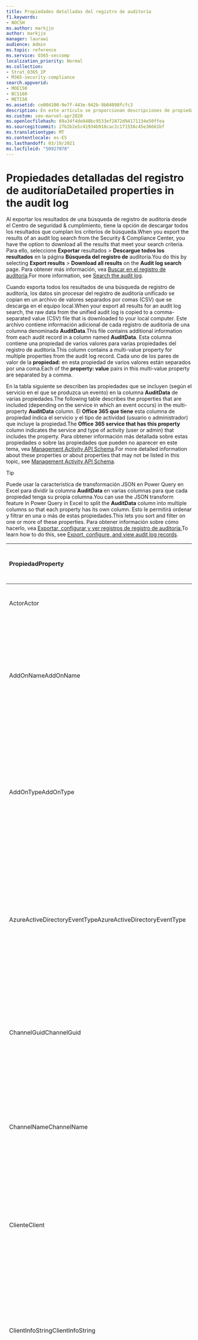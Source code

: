 ```yaml
---
title: Propiedades detalladas del registro de auditoría
f1.keywords:
- NOCSH
ms.author: markjjo
author: markjjo
manager: laurawi
audience: Admin
ms.topic: reference
ms.service: O365-seccomp
localization_priority: Normal
ms.collection:
- Strat_O365_IP
- M365-security-compliance
search.appverid:
- MOE150
- BCS160
- MET150
ms.assetid: ce004100-9e7f-443e-942b-9b04098fcfc3
description: En este artículo se proporcionan descripciones de propiedades adicionales incluidas al exportar resultados de un registro Office 365 registro de auditoría.
ms.custom: seo-marvel-apr2020
ms.openlocfilehash: 69a34f4de948bc9533ef2872d94171134e50ffea
ms.sourcegitcommit: 27b2b2e5c41934b918cac2c171556c45e36661bf
ms.translationtype: MT
ms.contentlocale: es-ES
ms.lasthandoff: 03/19/2021
ms.locfileid: "50927078"
---
```

# <a name="detailed-properties-in-the-audit-log"></a><span data-ttu-id="6c0fe-103">Propiedades detalladas del registro de auditoría</span><span class="sxs-lookup"><span data-stu-id="6c0fe-103">Detailed properties in the audit log</span></span>

<span data-ttu-id="6c0fe-104">Al exportar los resultados de una búsqueda de registro de auditoría desde el Centro de seguridad & cumplimiento, tiene la opción de descargar todos los resultados que cumplan los criterios de búsqueda.</span><span class="sxs-lookup"><span data-stu-id="6c0fe-104">When you export the results of an audit log search from the Security & Compliance Center, you have the option to download all the results that meet your search criteria.</span></span> <span data-ttu-id="6c0fe-105">Para ello, seleccione **Exportar** resultados \> **Descargue todos los resultados** en la página **Búsqueda del registro de** auditoría.</span><span class="sxs-lookup"><span data-stu-id="6c0fe-105">You do this by selecting **Export results** \> **Download all results** on the **Audit log search** page.</span></span> <span data-ttu-id="6c0fe-106">Para obtener más información, vea [Buscar en el registro de auditoría](search-the-audit-log-in-security-and-compliance.md).</span><span class="sxs-lookup"><span data-stu-id="6c0fe-106">For more information, see [Search the audit log](search-the-audit-log-in-security-and-compliance.md).</span></span>
  
 <span data-ttu-id="6c0fe-107">Cuando exporta todos los resultados de una búsqueda de registro de auditoría, los datos sin procesar del registro de auditoría unificado se copian en un archivo de valores separados por comas (CSV) que se descarga en el equipo local.</span><span class="sxs-lookup"><span data-stu-id="6c0fe-107">When your export all results for an audit log search, the raw data from the unified audit log is copied to a comma-separated value (CSV) file that is downloaded to your local computer.</span></span> <span data-ttu-id="6c0fe-108">Este archivo contiene información adicional de cada registro de auditoría de una columna denominada **AuditData**.</span><span class="sxs-lookup"><span data-stu-id="6c0fe-108">This file contains additional information from each audit record in a column named **AuditData**.</span></span> <span data-ttu-id="6c0fe-109">Esta columna contiene una propiedad de varios valores para varias propiedades del registro de auditoría.</span><span class="sxs-lookup"><span data-stu-id="6c0fe-109">This column contains a multi-value property for multiple properties from the audit log record.</span></span> <span data-ttu-id="6c0fe-110">Cada uno de los pares de valor de la **propiedad:** en esta propiedad de varios valores están separados por una coma.</span><span class="sxs-lookup"><span data-stu-id="6c0fe-110">Each of the **property: value** pairs in this multi-value property are separated by a comma.</span></span> 
  
<span data-ttu-id="6c0fe-111">En la tabla siguiente se describen las propiedades que se incluyen (según el servicio en el que se produzca un evento) en la columna **AuditData** de varias propiedades.</span><span class="sxs-lookup"><span data-stu-id="6c0fe-111">The following table describes the properties that are included (depending on the service in which an event occurs) in the multi-property **AuditData** column.</span></span> <span data-ttu-id="6c0fe-112">El **Office 365 que tiene** esta columna de propiedad indica el servicio y el tipo de actividad (usuario o administrador) que incluye la propiedad.</span><span class="sxs-lookup"><span data-stu-id="6c0fe-112">The **Office 365 service that has this property** column indicates the service and type of activity (user or admin) that includes the property.</span></span> <span data-ttu-id="6c0fe-113">Para obtener información más detallada sobre estas propiedades o sobre las propiedades que pueden no aparecer en este tema, vea [Management Activity API Schema](/office/office-365-management-api/office-365-management-activity-api-schema).</span><span class="sxs-lookup"><span data-stu-id="6c0fe-113">For more detailed information about these properties or about properties that may not be listed in this topic, see [Management Activity API Schema](/office/office-365-management-api/office-365-management-activity-api-schema).</span></span>
  
> [!TIP]
> <span data-ttu-id="6c0fe-114">Puede usar la característica de transformación JSON en Power Query en Excel para dividir la columna **AuditData** en varias columnas para que cada propiedad tenga su propia columna.</span><span class="sxs-lookup"><span data-stu-id="6c0fe-114">You can use the JSON transform feature in Power Query in Excel to split the **AuditData** column into multiple columns so that each property has its own column.</span></span> <span data-ttu-id="6c0fe-115">Esto le permitirá ordenar y filtrar en una o más de estas propiedades.</span><span class="sxs-lookup"><span data-stu-id="6c0fe-115">This lets you sort and filter on one or more of these properties.</span></span> <span data-ttu-id="6c0fe-116">Para obtener información sobre cómo hacerlo, vea [Exportar, configurar y ver registros de registro de auditoría.](export-view-audit-log-records.md)</span><span class="sxs-lookup"><span data-stu-id="6c0fe-116">To learn how to do this, see [Export, configure, and view audit log records](export-view-audit-log-records.md).</span></span> 
  
|<span data-ttu-id="6c0fe-117">**Propiedad**</span><span class="sxs-lookup"><span data-stu-id="6c0fe-117">**Property**</span></span>|<span data-ttu-id="6c0fe-118">**Descripción**</span><span class="sxs-lookup"><span data-stu-id="6c0fe-118">**Description**</span></span>|<span data-ttu-id="6c0fe-119">**Microsoft 365 que tiene esta propiedad**</span><span class="sxs-lookup"><span data-stu-id="6c0fe-119">**Microsoft 365 service that has this property**</span></span>|
|:-----|:-----|:-----|
|<span data-ttu-id="6c0fe-120">Actor</span><span class="sxs-lookup"><span data-stu-id="6c0fe-120">Actor</span></span>|<span data-ttu-id="6c0fe-121">El usuario o la cuenta de servicio que realizó la acción.</span><span class="sxs-lookup"><span data-stu-id="6c0fe-121">The user or service account that performed the action.</span></span>|<span data-ttu-id="6c0fe-122">Azure Active Directory</span><span class="sxs-lookup"><span data-stu-id="6c0fe-122">Azure Active Directory</span></span>|
|<span data-ttu-id="6c0fe-123">AddOnName</span><span class="sxs-lookup"><span data-stu-id="6c0fe-123">AddOnName</span></span>|<span data-ttu-id="6c0fe-124">Nombre de un complemento que se agregó, quitó o actualizó en un equipo.</span><span class="sxs-lookup"><span data-stu-id="6c0fe-124">The name of an add-on that was added, removed, or updated in a team.</span></span> <span data-ttu-id="6c0fe-125">El tipo de complementos de Microsoft Teams es un bot, un conector o una pestaña.</span><span class="sxs-lookup"><span data-stu-id="6c0fe-125">The type of add-ons in Microsoft Teams is a bot, a connector, or a tab.</span></span>|<span data-ttu-id="6c0fe-126">Microsoft Teams</span><span class="sxs-lookup"><span data-stu-id="6c0fe-126">Microsoft Teams</span></span>|
|<span data-ttu-id="6c0fe-127">AddOnType</span><span class="sxs-lookup"><span data-stu-id="6c0fe-127">AddOnType</span></span>|<span data-ttu-id="6c0fe-128">El tipo de complemento que se agregó, quitó o actualizó en un equipo.</span><span class="sxs-lookup"><span data-stu-id="6c0fe-128">The type of an add-on that was added, removed, or updated in a team.</span></span> <span data-ttu-id="6c0fe-129">Los siguientes valores indican el tipo de complemento.</span><span class="sxs-lookup"><span data-stu-id="6c0fe-129">The following values indicate the type of add-on.</span></span>  <br/> <span data-ttu-id="6c0fe-130">**1:** indica un bot.</span><span class="sxs-lookup"><span data-stu-id="6c0fe-130">**1** - Indicates a bot.</span></span><br/> <span data-ttu-id="6c0fe-131">**2:** indica un conector.</span><span class="sxs-lookup"><span data-stu-id="6c0fe-131">**2** - Indicates a connector.</span></span><br/> <span data-ttu-id="6c0fe-132">**3:** indica una pestaña.</span><span class="sxs-lookup"><span data-stu-id="6c0fe-132">**3** - Indicates a tab.</span></span>|<span data-ttu-id="6c0fe-133">Microsoft Teams</span><span class="sxs-lookup"><span data-stu-id="6c0fe-133">Microsoft Teams</span></span>|
|<span data-ttu-id="6c0fe-134">AzureActiveDirectoryEventType</span><span class="sxs-lookup"><span data-stu-id="6c0fe-134">AzureActiveDirectoryEventType</span></span>|<span data-ttu-id="6c0fe-135">El tipo de Azure Active Directory evento.</span><span class="sxs-lookup"><span data-stu-id="6c0fe-135">The type of Azure Active Directory event.</span></span> <span data-ttu-id="6c0fe-136">Los siguientes valores indican el tipo de evento.</span><span class="sxs-lookup"><span data-stu-id="6c0fe-136">The following values indicate the type of event.</span></span>  <br/> <span data-ttu-id="6c0fe-137">**0:** indica un evento de inicio de sesión de la cuenta.</span><span class="sxs-lookup"><span data-stu-id="6c0fe-137">**0** - Indicates an account login event.</span></span><br/> <span data-ttu-id="6c0fe-138">**1:** indica un evento de seguridad de la aplicación de Azure.</span><span class="sxs-lookup"><span data-stu-id="6c0fe-138">**1** - Indicates an Azure application security event.</span></span>|<span data-ttu-id="6c0fe-139">Azure Active Directory</span><span class="sxs-lookup"><span data-stu-id="6c0fe-139">Azure Active Directory</span></span>|
|<span data-ttu-id="6c0fe-140">ChannelGuid</span><span class="sxs-lookup"><span data-stu-id="6c0fe-140">ChannelGuid</span></span>|<span data-ttu-id="6c0fe-141">El identificador de un Microsoft Teams canal.</span><span class="sxs-lookup"><span data-stu-id="6c0fe-141">The ID of a Microsoft Teams channel.</span></span> <span data-ttu-id="6c0fe-142">El equipo en el que se encuentra el canal se identifica mediante las **propiedades TeamName** y **TeamGuid.**</span><span class="sxs-lookup"><span data-stu-id="6c0fe-142">The team that the channel is located in is identified by the **TeamName** and **TeamGuid** properties.</span></span>|<span data-ttu-id="6c0fe-143">Microsoft Teams</span><span class="sxs-lookup"><span data-stu-id="6c0fe-143">Microsoft Teams</span></span>|
|<span data-ttu-id="6c0fe-144">ChannelName</span><span class="sxs-lookup"><span data-stu-id="6c0fe-144">ChannelName</span></span>|<span data-ttu-id="6c0fe-145">El nombre de un Microsoft Teams canal.</span><span class="sxs-lookup"><span data-stu-id="6c0fe-145">The name of a Microsoft Teams channel.</span></span> <span data-ttu-id="6c0fe-146">El equipo en el que se encuentra el canal se identifica mediante las **propiedades TeamName** y **TeamGuid.**</span><span class="sxs-lookup"><span data-stu-id="6c0fe-146">The team that the channel is located in is identified by the **TeamName** and **TeamGuid** properties.</span></span>|<span data-ttu-id="6c0fe-147">Microsoft Teams</span><span class="sxs-lookup"><span data-stu-id="6c0fe-147">Microsoft Teams</span></span>|
|<span data-ttu-id="6c0fe-148">Cliente</span><span class="sxs-lookup"><span data-stu-id="6c0fe-148">Client</span></span>|<span data-ttu-id="6c0fe-149">El dispositivo cliente, el sistema operativo del dispositivo y el explorador de dispositivos usados para el evento de inicio de sesión (por ejemplo, Nokia Lumia 920; Windows Phone 8; IE Mobile 11).</span><span class="sxs-lookup"><span data-stu-id="6c0fe-149">The client device, the device OS, and the device browser used for the login event (for example, Nokia Lumia 920; Windows Phone 8; IE Mobile 11).</span></span>|<span data-ttu-id="6c0fe-150">Azure Active Directory</span><span class="sxs-lookup"><span data-stu-id="6c0fe-150">Azure Active Directory</span></span>|
|<span data-ttu-id="6c0fe-151">ClientInfoString</span><span class="sxs-lookup"><span data-stu-id="6c0fe-151">ClientInfoString</span></span>|<span data-ttu-id="6c0fe-152">Información sobre el cliente de correo electrónico que se usó para realizar la operación, como una versión del explorador, Outlook versión y la información del dispositivo móvil</span><span class="sxs-lookup"><span data-stu-id="6c0fe-152">Information about the email client that was used to perform the operation, such as a browser version, Outlook version, and mobile device information</span></span>|<span data-ttu-id="6c0fe-153">Exchange (actividad de buzón de correo)</span><span class="sxs-lookup"><span data-stu-id="6c0fe-153">Exchange (mailbox activity)</span></span>|
|<span data-ttu-id="6c0fe-154">ClientIP</span><span class="sxs-lookup"><span data-stu-id="6c0fe-154">ClientIP</span></span>|<span data-ttu-id="6c0fe-155">La dirección IP del dispositivo que se ha usado cuando la actividad se ha registrado.</span><span class="sxs-lookup"><span data-stu-id="6c0fe-155">The IP address of the device that was used when the activity was logged.</span></span> <span data-ttu-id="6c0fe-156">La dirección IP se muestra en el formato de dirección IPv4 o IPv6.</span><span class="sxs-lookup"><span data-stu-id="6c0fe-156">The IP address is displayed in either an IPv4 or IPv6 address format.</span></span><br/><br/> <span data-ttu-id="6c0fe-157">Para ciertos servicios, el valor que se visualiza en esta propiedad puede ser la dirección IP de una aplicación de confianza (por ejemplo, Office en las aplicaciones web) que llama al servicio en nombre de un usuario y no la dirección IP del dispositivo utilizado por la persona que realizó la actividad.</span><span class="sxs-lookup"><span data-stu-id="6c0fe-157">For some services, the value displayed in this property might be the IP address for a trusted application (for example, Office on the web apps) calling into the service on behalf of a user and not the IP address of the device used by person who performed the activity.</span></span> <br/><br/><span data-ttu-id="6c0fe-158">Además, para la actividad de administrador (o actividad realizada por una cuenta del sistema) para eventos relacionados con Azure Active Directory, la dirección IP no se registra y el valor de la propiedad ClientIP es `null` .</span><span class="sxs-lookup"><span data-stu-id="6c0fe-158">Also, for admin activity (or activity performed by a system account) for Azure Active Directory-related events, the IP address isn't logged and the value for the ClientIP property is `null`.</span></span> |<span data-ttu-id="6c0fe-159">Azure Active Directory, Exchange, SharePoint</span><span class="sxs-lookup"><span data-stu-id="6c0fe-159">Azure Active Directory, Exchange, SharePoint</span></span>|
|<span data-ttu-id="6c0fe-160">CreationTime</span><span class="sxs-lookup"><span data-stu-id="6c0fe-160">CreationTime</span></span>|<span data-ttu-id="6c0fe-161">La fecha y hora en formato Hora universal coordinada (UTC) en las que el usuario ha realizado la actividad.</span><span class="sxs-lookup"><span data-stu-id="6c0fe-161">The date and time in Coordinated Universal Time (UTC) when the user performed the activity.</span></span>|<span data-ttu-id="6c0fe-162">Todo</span><span class="sxs-lookup"><span data-stu-id="6c0fe-162">All</span></span>|
|<span data-ttu-id="6c0fe-163">DestinationFileExtension</span><span class="sxs-lookup"><span data-stu-id="6c0fe-163">DestinationFileExtension</span></span>|<span data-ttu-id="6c0fe-164">La extensión del archivo que se copia o mueve.</span><span class="sxs-lookup"><span data-stu-id="6c0fe-164">The file extension of a file that is copied or moved.</span></span> <span data-ttu-id="6c0fe-165">Esta propiedad se muestra solo para las actividades de usuario FileCopied y FileMoved.</span><span class="sxs-lookup"><span data-stu-id="6c0fe-165">This property is displayed only for the FileCopied and FileMoved user activities.</span></span>|<span data-ttu-id="6c0fe-166">SharePoint</span><span class="sxs-lookup"><span data-stu-id="6c0fe-166">SharePoint</span></span>|
|<span data-ttu-id="6c0fe-167">DestinationFileName</span><span class="sxs-lookup"><span data-stu-id="6c0fe-167">DestinationFileName</span></span>|<span data-ttu-id="6c0fe-168">El nombre del archivo se copia o se mueve.</span><span class="sxs-lookup"><span data-stu-id="6c0fe-168">The name of the file is copied or moved.</span></span> <span data-ttu-id="6c0fe-169">Esta propiedad solo se muestra para las acciones FileCopied y FileMoved.</span><span class="sxs-lookup"><span data-stu-id="6c0fe-169">This property is displayed only for the FileCopied and FileMoved actions.</span></span>|<span data-ttu-id="6c0fe-170">SharePoint</span><span class="sxs-lookup"><span data-stu-id="6c0fe-170">SharePoint</span></span>|
|<span data-ttu-id="6c0fe-171">DestinationRelativeUrl</span><span class="sxs-lookup"><span data-stu-id="6c0fe-171">DestinationRelativeUrl</span></span>|<span data-ttu-id="6c0fe-172">La dirección URL de la carpeta de destino donde se copia o se mueve un archivo.</span><span class="sxs-lookup"><span data-stu-id="6c0fe-172">The URL of the destination folder where a file is copied or moved.</span></span> <span data-ttu-id="6c0fe-173">La combinación de los valores de **la propiedad SiteURL**, **DestinationRelativeURL** y **DestinationFileName** es igual que el valor de la propiedad **ObjectID,** que es el nombre de ruta de acceso completo del archivo copiado.</span><span class="sxs-lookup"><span data-stu-id="6c0fe-173">The combination of the values for the **SiteURL**, the **DestinationRelativeURL**, and the **DestinationFileName** property is the same as the value for the **ObjectID** property, which is the full path name for the file that was copied.</span></span> <span data-ttu-id="6c0fe-174">Esta propiedad se muestra solo para las actividades de usuario FileCopied y FileMoved.</span><span class="sxs-lookup"><span data-stu-id="6c0fe-174">This property is displayed only for the FileCopied and FileMoved user activities.</span></span>|<span data-ttu-id="6c0fe-175">SharePoint</span><span class="sxs-lookup"><span data-stu-id="6c0fe-175">SharePoint</span></span>|
|<span data-ttu-id="6c0fe-176">EventSource</span><span class="sxs-lookup"><span data-stu-id="6c0fe-176">EventSource</span></span>|<span data-ttu-id="6c0fe-177">Identifica que un evento se produjo en SharePoint.</span><span class="sxs-lookup"><span data-stu-id="6c0fe-177">Identifies that an event occurred in SharePoint.</span></span> <span data-ttu-id="6c0fe-178">Los valores **posibles son SharePoint** y **ObjectModel**.</span><span class="sxs-lookup"><span data-stu-id="6c0fe-178">Possible values are **SharePoint** and **ObjectModel**.</span></span>|<span data-ttu-id="6c0fe-179">SharePoint</span><span class="sxs-lookup"><span data-stu-id="6c0fe-179">SharePoint</span></span>|
|<span data-ttu-id="6c0fe-180">ExternalAccess</span><span class="sxs-lookup"><span data-stu-id="6c0fe-180">ExternalAccess</span></span>|<span data-ttu-id="6c0fe-181">Para Exchange de administración, especifica si el cmdlet lo ha ejecutado un usuario de la organización, el personal del centro de datos de Microsoft o una cuenta de servicio de centro de datos o un administrador delegado.</span><span class="sxs-lookup"><span data-stu-id="6c0fe-181">For Exchange admin activity, specifies whether the cmdlet was run by a user in your organization, by Microsoft datacenter personnel or a datacenter service account, or by a delegated administrator.</span></span> <span data-ttu-id="6c0fe-182">El valor **False** indica que el cmdlet lo ejecutó algún usuario de su organización.</span><span class="sxs-lookup"><span data-stu-id="6c0fe-182">The value **False** indicates that the cmdlet was run by someone in your organization.</span></span> <span data-ttu-id="6c0fe-183">El valor **True** indica que el cmdlet lo ejecutó el personal del centros de datos, una cuenta de servicio del centro de datos o un administrador delegado.</span><span class="sxs-lookup"><span data-stu-id="6c0fe-183">The value **True** indicates that the cmdlet was run by datacenter personnel, a datacenter service account, or a delegated administrator.</span></span>  <br/> <span data-ttu-id="6c0fe-184">Para Exchange de buzón de correo, especifica si un usuario de fuera de la organización ha accedido a un buzón.</span><span class="sxs-lookup"><span data-stu-id="6c0fe-184">For Exchange mailbox activity, specifies whether a mailbox was accessed by a user outside your organization.</span></span>|<span data-ttu-id="6c0fe-185">Exchange</span><span class="sxs-lookup"><span data-stu-id="6c0fe-185">Exchange</span></span>|
|<span data-ttu-id="6c0fe-186">ExtendedProperties</span><span class="sxs-lookup"><span data-stu-id="6c0fe-186">ExtendedProperties</span></span>|<span data-ttu-id="6c0fe-187">Las propiedades extendidas de un Azure Active Directory evento.</span><span class="sxs-lookup"><span data-stu-id="6c0fe-187">The extended properties for an Azure Active Directory event.</span></span>|<span data-ttu-id="6c0fe-188">Azure Active Directory</span><span class="sxs-lookup"><span data-stu-id="6c0fe-188">Azure Active Directory</span></span>|
|<span data-ttu-id="6c0fe-189">ID</span><span class="sxs-lookup"><span data-stu-id="6c0fe-189">ID</span></span>|<span data-ttu-id="6c0fe-190">El identificador de la entrada del informe.</span><span class="sxs-lookup"><span data-stu-id="6c0fe-190">The ID of the report entry.</span></span> <span data-ttu-id="6c0fe-191">El identificador identifica de forma única la entrada del informe.</span><span class="sxs-lookup"><span data-stu-id="6c0fe-191">The ID uniquely identifies the report entry.</span></span>|<span data-ttu-id="6c0fe-192">Todo</span><span class="sxs-lookup"><span data-stu-id="6c0fe-192">All</span></span>|
|<span data-ttu-id="6c0fe-193">InternalLogonType</span><span class="sxs-lookup"><span data-stu-id="6c0fe-193">InternalLogonType</span></span>|<span data-ttu-id="6c0fe-194">Reservado para uso interno.</span><span class="sxs-lookup"><span data-stu-id="6c0fe-194">Reserved for internal use.</span></span>|<span data-ttu-id="6c0fe-195">Exchange (actividad de buzón de correo)</span><span class="sxs-lookup"><span data-stu-id="6c0fe-195">Exchange (mailbox activity)</span></span>|
|<span data-ttu-id="6c0fe-196">ItemType</span><span class="sxs-lookup"><span data-stu-id="6c0fe-196">ItemType</span></span>|<span data-ttu-id="6c0fe-197">El tipo de objeto al que se obtuvo acceso o que se modificó.</span><span class="sxs-lookup"><span data-stu-id="6c0fe-197">The type of object that was accessed or modified.</span></span> <span data-ttu-id="6c0fe-198">Entre los valores posibles **se incluyen** **File**, Folder , **Web**, **Site**, **Tenant** y **DocumentLibrary**.</span><span class="sxs-lookup"><span data-stu-id="6c0fe-198">Possible values include **File**, **Folder**, **Web**, **Site**, **Tenant**, and **DocumentLibrary**.</span></span>|<span data-ttu-id="6c0fe-199">SharePoint</span><span class="sxs-lookup"><span data-stu-id="6c0fe-199">SharePoint</span></span>|
|<span data-ttu-id="6c0fe-200">LoginStatus</span><span class="sxs-lookup"><span data-stu-id="6c0fe-200">LoginStatus</span></span>|<span data-ttu-id="6c0fe-201">Identifica los errores de inicio de sesión que podrían haber ocurrido.</span><span class="sxs-lookup"><span data-stu-id="6c0fe-201">Identifies login failures that might have occurred.</span></span>|<span data-ttu-id="6c0fe-202">Azure Active Directory</span><span class="sxs-lookup"><span data-stu-id="6c0fe-202">Azure Active Directory</span></span>|
|<span data-ttu-id="6c0fe-203">LogonType</span><span class="sxs-lookup"><span data-stu-id="6c0fe-203">LogonType</span></span>|<span data-ttu-id="6c0fe-204">El tipo de acceso al buzón.</span><span class="sxs-lookup"><span data-stu-id="6c0fe-204">The type of mailbox access.</span></span> <span data-ttu-id="6c0fe-205">Los siguientes valores indican el tipo de usuario que ha accedido al buzón.</span><span class="sxs-lookup"><span data-stu-id="6c0fe-205">The following values indicate the type of user who accessed the mailbox.</span></span>  <br/><br/> <span data-ttu-id="6c0fe-206">**0:** indica el propietario de un buzón.</span><span class="sxs-lookup"><span data-stu-id="6c0fe-206">**0** - Indicates a mailbox owner.</span></span><br/> <span data-ttu-id="6c0fe-207">**1:** indica un administrador.</span><span class="sxs-lookup"><span data-stu-id="6c0fe-207">**1** - Indicates an administrator.</span></span><br/> <span data-ttu-id="6c0fe-208">**2:** indica un delegado.</span><span class="sxs-lookup"><span data-stu-id="6c0fe-208">**2** - Indicates a delegate.</span></span> <br/><span data-ttu-id="6c0fe-209">**3:** indica el servicio de transporte en el centro de datos de Microsoft.</span><span class="sxs-lookup"><span data-stu-id="6c0fe-209">**3** - Indicates the transport service in the Microsoft datacenter.</span></span><br/> <span data-ttu-id="6c0fe-210">**4:** indica una cuenta de servicio en el centro de datos de Microsoft.</span><span class="sxs-lookup"><span data-stu-id="6c0fe-210">**4** - Indicates a   service account in the Microsoft datacenter.</span></span> <br/><span data-ttu-id="6c0fe-211">**6:** indica un administrador delegado.</span><span class="sxs-lookup"><span data-stu-id="6c0fe-211">**6** - Indicates a delegated administrator.</span></span>|<span data-ttu-id="6c0fe-212">Exchange (actividad de buzón de correo)</span><span class="sxs-lookup"><span data-stu-id="6c0fe-212">Exchange (mailbox activity)</span></span>|
|<span data-ttu-id="6c0fe-213">MailboxGuid</span><span class="sxs-lookup"><span data-stu-id="6c0fe-213">MailboxGuid</span></span>|<span data-ttu-id="6c0fe-214">El GUID de Exchange del buzón al que se obtuvo acceso.</span><span class="sxs-lookup"><span data-stu-id="6c0fe-214">The Exchange GUID of the mailbox that was accessed.</span></span>|<span data-ttu-id="6c0fe-215">Exchange (actividad de buzón de correo)</span><span class="sxs-lookup"><span data-stu-id="6c0fe-215">Exchange (mailbox activity)</span></span>|
|<span data-ttu-id="6c0fe-216">MailboxOwnerUPN</span><span class="sxs-lookup"><span data-stu-id="6c0fe-216">MailboxOwnerUPN</span></span>|<span data-ttu-id="6c0fe-217">La dirección de correo electrónico del propietario del buzón al que se obtuvo acceso.</span><span class="sxs-lookup"><span data-stu-id="6c0fe-217">The email address of the person who owns the mailbox that was accessed.</span></span>|<span data-ttu-id="6c0fe-218">Exchange (actividad de buzón de correo)</span><span class="sxs-lookup"><span data-stu-id="6c0fe-218">Exchange (mailbox activity)</span></span>|
|<span data-ttu-id="6c0fe-219">Members</span><span class="sxs-lookup"><span data-stu-id="6c0fe-219">Members</span></span>|<span data-ttu-id="6c0fe-220">Enumera los usuarios que se han agregado o quitado de un equipo.</span><span class="sxs-lookup"><span data-stu-id="6c0fe-220">Lists the users that have been added or removed from a team.</span></span> <span data-ttu-id="6c0fe-221">Los siguientes valores indican el tipo de rol asignado al usuario.</span><span class="sxs-lookup"><span data-stu-id="6c0fe-221">The following values indicate the Role type assigned to the user.</span></span>  <br/><br/> <span data-ttu-id="6c0fe-222">**1:** indica el rol Propietario.</span><span class="sxs-lookup"><span data-stu-id="6c0fe-222">**1** - Indicates  the Owner role.</span></span><br/> <span data-ttu-id="6c0fe-223">**2** - Indica el rol del miembro.</span><span class="sxs-lookup"><span data-stu-id="6c0fe-223">**2** - Indicates the Member role.</span></span><br/> <span data-ttu-id="6c0fe-224">**3**- Indica el rol del invitado.</span><span class="sxs-lookup"><span data-stu-id="6c0fe-224">**3** - Indicates the Guest role.</span></span> <br/><br/><span data-ttu-id="6c0fe-225">La propiedad Miembros también incluye el nombre de su organización y la dirección de correo electrónico del miembro.</span><span class="sxs-lookup"><span data-stu-id="6c0fe-225">The Members property also includes the name of your organization, and the member's email address.</span></span>|<span data-ttu-id="6c0fe-226">Microsoft Teams</span><span class="sxs-lookup"><span data-stu-id="6c0fe-226">Microsoft Teams</span></span>|
|<span data-ttu-id="6c0fe-227">ModifiedProperties (Name, NewValue, OldValue)</span><span class="sxs-lookup"><span data-stu-id="6c0fe-227">ModifiedProperties (Name, NewValue, OldValue)</span></span>|<span data-ttu-id="6c0fe-228">La propiedad se incluye para los eventos de administración, como agregar un usuario como miembro de un sitio o un grupo de administradores de colección de sitios.</span><span class="sxs-lookup"><span data-stu-id="6c0fe-228">The property is included for admin events, such as adding a user as a member of a site or a site collection admin group.</span></span> <span data-ttu-id="6c0fe-229">La propiedad incluye el nombre de la propiedad que se modificó (por ejemplo, el grupo Administrador del sitio) el nuevo valor de la propiedad modificada (por ejemplo, el usuario que se agregó como administrador del sitio y el valor anterior del objeto modificado.</span><span class="sxs-lookup"><span data-stu-id="6c0fe-229">The property includes the name of the property that was modified (for example, the Site Admin group) the new value of the modified property (such the user who was added as a site admin, and the previous value of the modified object.</span></span>|<span data-ttu-id="6c0fe-230">Todo (actividad de administrador)</span><span class="sxs-lookup"><span data-stu-id="6c0fe-230">All (admin activity)</span></span>|
|<span data-ttu-id="6c0fe-231">ObjectId</span><span class="sxs-lookup"><span data-stu-id="6c0fe-231">ObjectId</span></span>|<span data-ttu-id="6c0fe-232">Para el registro de auditoría de Exchange, el nombre del objeto modificado por el cmdlet.</span><span class="sxs-lookup"><span data-stu-id="6c0fe-232">For Exchange admin audit logging, the name of the object that was modified by the cmdlet.</span></span>  <br/> <span data-ttu-id="6c0fe-233">Para SharePoint actividad, el nombre completo de la ruta de acceso URL del archivo o carpeta al que tiene acceso un usuario.</span><span class="sxs-lookup"><span data-stu-id="6c0fe-233">For SharePoint activity, the full URL path name of the file or folder accessed by a user.</span></span>  <br/> <span data-ttu-id="6c0fe-234">Para la actividad de Azure AD, el nombre de la cuenta de usuario que se modificó.</span><span class="sxs-lookup"><span data-stu-id="6c0fe-234">For Azure AD activity, the name of the user account that was modified.</span></span>|<span data-ttu-id="6c0fe-235">Todo</span><span class="sxs-lookup"><span data-stu-id="6c0fe-235">All</span></span>|
|<span data-ttu-id="6c0fe-236">Operación</span><span class="sxs-lookup"><span data-stu-id="6c0fe-236">Operation</span></span>|<span data-ttu-id="6c0fe-237">El nombre de la actividad de usuario o administrador.</span><span class="sxs-lookup"><span data-stu-id="6c0fe-237">The name of the user or admin activity.</span></span> <span data-ttu-id="6c0fe-238">El valor de esta propiedad corresponde al valor seleccionado en la **lista** desplegable Actividades.</span><span class="sxs-lookup"><span data-stu-id="6c0fe-238">The value of this property corresponds to the value that was selected in the **Activities** drop down list.</span></span> <span data-ttu-id="6c0fe-239">Si **se ha seleccionado Mostrar** resultados para todas las actividades, el informe incluirá entradas para todas las actividades de usuario y administración de todos los servicios.</span><span class="sxs-lookup"><span data-stu-id="6c0fe-239">If **Show results for all activities** was selected, the report will included entries for all user and admin activities for all services.</span></span> <span data-ttu-id="6c0fe-240">Para obtener una descripción de las operaciones o actividades que se registran en el registro de auditoría, vea la pestaña **Actividades** auditadas en Buscar el registro de auditoría [en el Office 365](search-the-audit-log-in-security-and-compliance.md).</span><span class="sxs-lookup"><span data-stu-id="6c0fe-240">For a description of the operations/activities that are logged in the audit log, see the **Audited activities** tab in [Search the audit log in the Office 365](search-the-audit-log-in-security-and-compliance.md).</span></span>  <br/> <span data-ttu-id="6c0fe-241">Esta propiedad identifica el nombre del cmdlet ejecutado para la actividad de administración de Exchange.</span><span class="sxs-lookup"><span data-stu-id="6c0fe-241">For Exchange admin activity, this property identifies the name of the cmdlet that was run.</span></span>|<span data-ttu-id="6c0fe-242">Todo</span><span class="sxs-lookup"><span data-stu-id="6c0fe-242">All</span></span>|
|<span data-ttu-id="6c0fe-243">OrganizationId</span><span class="sxs-lookup"><span data-stu-id="6c0fe-243">OrganizationId</span></span>|<span data-ttu-id="6c0fe-244">GUID de la organización.</span><span class="sxs-lookup"><span data-stu-id="6c0fe-244">The GUID for your organization.</span></span>|<span data-ttu-id="6c0fe-245">Todo</span><span class="sxs-lookup"><span data-stu-id="6c0fe-245">All</span></span>|
|<span data-ttu-id="6c0fe-246">Path</span><span class="sxs-lookup"><span data-stu-id="6c0fe-246">Path</span></span>|<span data-ttu-id="6c0fe-247">El nombre de la carpeta del buzón donde se encuentra el mensaje al que se obtuvo acceso.</span><span class="sxs-lookup"><span data-stu-id="6c0fe-247">The name of the mailbox folder where the message that was accessed is located.</span></span> <span data-ttu-id="6c0fe-248">Esta propiedad también identifica la carpeta en la que se crea o copia o se mueve un mensaje.</span><span class="sxs-lookup"><span data-stu-id="6c0fe-248">This property also identifies the folder a where a message is created in or copied/moved to.</span></span>|<span data-ttu-id="6c0fe-249">Exchange (actividad de buzón de correo)</span><span class="sxs-lookup"><span data-stu-id="6c0fe-249">Exchange (mailbox activity)</span></span>|
|<span data-ttu-id="6c0fe-250">Parameters</span><span class="sxs-lookup"><span data-stu-id="6c0fe-250">Parameters</span></span>|<span data-ttu-id="6c0fe-251">Para Exchange de administración, el nombre y el valor de todos los parámetros que se usaron con el cmdlet que se identifica en la propiedad Operation.</span><span class="sxs-lookup"><span data-stu-id="6c0fe-251">For Exchange admin activity, the name and value for all parameters that were used with the cmdlet that is identified in the Operation property.</span></span>|<span data-ttu-id="6c0fe-252">Exchange (actividad de administración)</span><span class="sxs-lookup"><span data-stu-id="6c0fe-252">Exchange (admin activity)</span></span>|
|<span data-ttu-id="6c0fe-253">RecordType</span><span class="sxs-lookup"><span data-stu-id="6c0fe-253">RecordType</span></span>|<span data-ttu-id="6c0fe-254">El tipo de operación indicado por el registro.</span><span class="sxs-lookup"><span data-stu-id="6c0fe-254">The type of operation indicated by the record.</span></span> <span data-ttu-id="6c0fe-255">Esta propiedad indica el servicio o la característica en la que se desencadenó la operación.</span><span class="sxs-lookup"><span data-stu-id="6c0fe-255">This property indicates the service or feature that the operation was triggered in.</span></span> <span data-ttu-id="6c0fe-256">Para obtener una lista de tipos de registro y su valor ENUM correspondiente (que es el valor que se muestra en la **propiedad RecordType** de un registro de auditoría), vea [Audit log record type](/office/office-365-management-api/office-365-management-activity-api-schema#auditlogrecordtype).</span><span class="sxs-lookup"><span data-stu-id="6c0fe-256">For a list of record types and their corresponding ENUM value (which is the value displayed in the **RecordType** property in an audit record), see [Audit log record type](/office/office-365-management-api/office-365-management-activity-api-schema#auditlogrecordtype).</span></span>| 
|<span data-ttu-id="6c0fe-257">ResultStatus</span><span class="sxs-lookup"><span data-stu-id="6c0fe-257">ResultStatus</span></span>|<span data-ttu-id="6c0fe-258">Indica si la acción (especificada en la **propiedad Operation)** se ha realizado correctamente o no.</span><span class="sxs-lookup"><span data-stu-id="6c0fe-258">Indicates whether the action (specified in the **Operation** property) was successful or not.</span></span>  <br/> <span data-ttu-id="6c0fe-259">Para Exchange de administración, el valor es **True** (correcto) o **False** (error).</span><span class="sxs-lookup"><span data-stu-id="6c0fe-259">For Exchange admin activity, the value is either **True** (successful) or **False** (failed).</span></span>|<span data-ttu-id="6c0fe-260">Todo</span><span class="sxs-lookup"><span data-stu-id="6c0fe-260">All</span></span>  <br/>|
|<span data-ttu-id="6c0fe-261">SecurityComplianceCenterEventType</span><span class="sxs-lookup"><span data-stu-id="6c0fe-261">SecurityComplianceCenterEventType</span></span>|<span data-ttu-id="6c0fe-262">Indica que la actividad era un evento del Centro de & seguridad.</span><span class="sxs-lookup"><span data-stu-id="6c0fe-262">Indicates that the activity was a Security & Compliance Center event.</span></span> <span data-ttu-id="6c0fe-263">Todas las actividades & centro de cumplimiento de seguridad tendrán un valor **de 0** para esta propiedad.</span><span class="sxs-lookup"><span data-stu-id="6c0fe-263">All Security & Compliance Center activities will have a value of **0** for this property.</span></span>|<span data-ttu-id="6c0fe-264">Centro de seguridad y cumplimiento</span><span class="sxs-lookup"><span data-stu-id="6c0fe-264">Security & Compliance Center</span></span>|
|<span data-ttu-id="6c0fe-265">SharingType</span><span class="sxs-lookup"><span data-stu-id="6c0fe-265">SharingType</span></span>|<span data-ttu-id="6c0fe-266">El tipo de permisos de uso compartido que se asignó al usuario con el que se compartió el recurso.</span><span class="sxs-lookup"><span data-stu-id="6c0fe-266">The type of sharing permissions that was assigned to the user that the resource was shared with.</span></span> <span data-ttu-id="6c0fe-267">Este usuario se identifica en la **propiedad UserSharedWith.**</span><span class="sxs-lookup"><span data-stu-id="6c0fe-267">This user is identified in the **UserSharedWith** property.</span></span>|<span data-ttu-id="6c0fe-268">SharePoint</span><span class="sxs-lookup"><span data-stu-id="6c0fe-268">SharePoint</span></span>|
|<span data-ttu-id="6c0fe-269">Site</span><span class="sxs-lookup"><span data-stu-id="6c0fe-269">Site</span></span>|<span data-ttu-id="6c0fe-270">El GUID del sitio donde se encuentra el archivo o la carpeta a la que obtuvo acceso el usuario.</span><span class="sxs-lookup"><span data-stu-id="6c0fe-270">The GUID of the site where the file or folder accessed by the user is located.</span></span>|<span data-ttu-id="6c0fe-271">SharePoint</span><span class="sxs-lookup"><span data-stu-id="6c0fe-271">SharePoint</span></span>|
|<span data-ttu-id="6c0fe-272">SiteUrl</span><span class="sxs-lookup"><span data-stu-id="6c0fe-272">SiteUrl</span></span>|<span data-ttu-id="6c0fe-273">La dirección URL del sitio donde se encuentra el archivo o la carpeta a la que obtuvo acceso el usuario.</span><span class="sxs-lookup"><span data-stu-id="6c0fe-273">The URL of the site where the file or folder accessed by the user is located.</span></span>|<span data-ttu-id="6c0fe-274">SharePoint</span><span class="sxs-lookup"><span data-stu-id="6c0fe-274">SharePoint</span></span>|
|<span data-ttu-id="6c0fe-275">SourceFileExtension</span><span class="sxs-lookup"><span data-stu-id="6c0fe-275">SourceFileExtension</span></span>|<span data-ttu-id="6c0fe-276">La extensión del archivo al que obtuvo acceso el usuario.</span><span class="sxs-lookup"><span data-stu-id="6c0fe-276">The file extension of the file that was accessed by the user.</span></span> <span data-ttu-id="6c0fe-277">Esta propiedad está en blanco si el objeto al que se obtuvo acceso es una carpeta.</span><span class="sxs-lookup"><span data-stu-id="6c0fe-277">This property is blank if the object that was accessed is a folder.</span></span>|<span data-ttu-id="6c0fe-278">SharePoint</span><span class="sxs-lookup"><span data-stu-id="6c0fe-278">SharePoint</span></span>|
|<span data-ttu-id="6c0fe-279">SourceFileName</span><span class="sxs-lookup"><span data-stu-id="6c0fe-279">SourceFileName</span></span>|<span data-ttu-id="6c0fe-280">El nombre del archivo o carpeta al que obtuvo acceso el usuario.</span><span class="sxs-lookup"><span data-stu-id="6c0fe-280">The name of the file or folder accessed by the user.</span></span>|<span data-ttu-id="6c0fe-281">SharePoint</span><span class="sxs-lookup"><span data-stu-id="6c0fe-281">SharePoint</span></span>|
|<span data-ttu-id="6c0fe-282">SourceRelativeUrl</span><span class="sxs-lookup"><span data-stu-id="6c0fe-282">SourceRelativeUrl</span></span>|<span data-ttu-id="6c0fe-283">La dirección URL de la carpeta que contiene el archivo al que obtuvo acceso el usuario.</span><span class="sxs-lookup"><span data-stu-id="6c0fe-283">The URL of the folder that contains the file accessed by the user.</span></span> <span data-ttu-id="6c0fe-284">La combinación de los valores de **la propiedad SiteURL**, **SourceRelativeURL** y **SourceFileName** es igual que el valor de la propiedad **ObjectID,** que es el nombre de ruta de acceso completo para el archivo al que tiene acceso el usuario.</span><span class="sxs-lookup"><span data-stu-id="6c0fe-284">The combination of the values for the **SiteURL**, the **SourceRelativeURL**, and the **SourceFileName** property is the same as the value for the **ObjectID** property, which is the full path name for the file accessed by the user.</span></span>|<span data-ttu-id="6c0fe-285">SharePoint</span><span class="sxs-lookup"><span data-stu-id="6c0fe-285">SharePoint</span></span>|
|<span data-ttu-id="6c0fe-286">Subject</span><span class="sxs-lookup"><span data-stu-id="6c0fe-286">Subject</span></span>|<span data-ttu-id="6c0fe-287">La línea de asunto del mensaje al que se obtuvo acceso.</span><span class="sxs-lookup"><span data-stu-id="6c0fe-287">The subject line of the message that was accessed.</span></span>|<span data-ttu-id="6c0fe-288">Exchange (actividad de buzón de correo)</span><span class="sxs-lookup"><span data-stu-id="6c0fe-288">Exchange (mailbox activity)</span></span>|
|<span data-ttu-id="6c0fe-289">TabType</span><span class="sxs-lookup"><span data-stu-id="6c0fe-289">TabType</span></span>| <span data-ttu-id="6c0fe-290">El tipo de pestaña agregada, eliminada o actualizada en un equipo.</span><span class="sxs-lookup"><span data-stu-id="6c0fe-290">The type of tab added, removed, or updated in a team.</span></span> <span data-ttu-id="6c0fe-291">Los valores posibles de esta propiedad son:</span><span class="sxs-lookup"><span data-stu-id="6c0fe-291">The possible values for this property are:</span></span>  <br/><br/> <span data-ttu-id="6c0fe-292">**Excel pin:** una Excel pestaña.</span><span class="sxs-lookup"><span data-stu-id="6c0fe-292">**Excel pin** - An Excel tab.</span></span>  <br/> <span data-ttu-id="6c0fe-293">**Extensión:** todas las aplicaciones de terceros y de terceros; como Programación de clases, VSTS y Formularios.</span><span class="sxs-lookup"><span data-stu-id="6c0fe-293">**Extension** - All first-party and third-party apps; such as Class Schedule, VSTS, and Forms.</span></span>  <br/> <span data-ttu-id="6c0fe-294">**Notas:** OneNote pestaña.</span><span class="sxs-lookup"><span data-stu-id="6c0fe-294">**Notes** - OneNote tab.</span></span>  <br/> <span data-ttu-id="6c0fe-295">**Pdfpin:** pestaña PDF.</span><span class="sxs-lookup"><span data-stu-id="6c0fe-295">**Pdfpin** - A PDF tab.</span></span>  <br/> <span data-ttu-id="6c0fe-296">**Powerbi:** una Power BI pestaña.</span><span class="sxs-lookup"><span data-stu-id="6c0fe-296">**Powerbi** - A Power BI tab.</span></span>  <br/> <span data-ttu-id="6c0fe-297">**Powerpointpin:** una PowerPoint pestaña.</span><span class="sxs-lookup"><span data-stu-id="6c0fe-297">**Powerpointpin** - A PowerPoint tab.</span></span>  <br/> <span data-ttu-id="6c0fe-298">**Sharepointfiles:** una SharePoint pestaña.</span><span class="sxs-lookup"><span data-stu-id="6c0fe-298">**Sharepointfiles** - A SharePoint tab.</span></span>  <br/> <span data-ttu-id="6c0fe-299">**Página** web: pestaña de un sitio web anclado.</span><span class="sxs-lookup"><span data-stu-id="6c0fe-299">**Webpage** - A pinned website tab.</span></span>  <br/> <span data-ttu-id="6c0fe-300">**Wiki-tab:** una pestaña wiki.</span><span class="sxs-lookup"><span data-stu-id="6c0fe-300">**Wiki-tab** - A wiki tab.</span></span>  <br/> <span data-ttu-id="6c0fe-301">**Wordpin:** una pestaña de Word.</span><span class="sxs-lookup"><span data-stu-id="6c0fe-301">**Wordpin** - A Word tab.</span></span>|<span data-ttu-id="6c0fe-302">Microsoft Teams</span><span class="sxs-lookup"><span data-stu-id="6c0fe-302">Microsoft Teams</span></span>|
|<span data-ttu-id="6c0fe-303">Target</span><span class="sxs-lookup"><span data-stu-id="6c0fe-303">Target</span></span>|<span data-ttu-id="6c0fe-304">El usuario en el que se realizó la acción (identificada en **la propiedad Operation).**</span><span class="sxs-lookup"><span data-stu-id="6c0fe-304">The user that the action (identified in the **Operation** property) was performed on.</span></span> <span data-ttu-id="6c0fe-305">Por ejemplo, si se agrega un usuario invitado a SharePoint un equipo de Microsoft, ese usuario se enumeraría en esta propiedad.</span><span class="sxs-lookup"><span data-stu-id="6c0fe-305">For example, if a guest user is added to SharePoint or a Microsoft Team, that user would be listed in this property.</span></span>|<span data-ttu-id="6c0fe-306">Azure Active Directory</span><span class="sxs-lookup"><span data-stu-id="6c0fe-306">Azure Active Directory</span></span>|
|<span data-ttu-id="6c0fe-307">TeamGuid</span><span class="sxs-lookup"><span data-stu-id="6c0fe-307">TeamGuid</span></span>|<span data-ttu-id="6c0fe-308">El identificador de un equipo en Microsoft Teams.</span><span class="sxs-lookup"><span data-stu-id="6c0fe-308">The ID of a team in Microsoft Teams.</span></span>|<span data-ttu-id="6c0fe-309">Microsoft Teams</span><span class="sxs-lookup"><span data-stu-id="6c0fe-309">Microsoft Teams</span></span>|
|<span data-ttu-id="6c0fe-310">TeamName</span><span class="sxs-lookup"><span data-stu-id="6c0fe-310">TeamName</span></span>|<span data-ttu-id="6c0fe-311">Nombre de un equipo en Microsoft Teams.</span><span class="sxs-lookup"><span data-stu-id="6c0fe-311">The name of a team in Microsoft Teams.</span></span>|<span data-ttu-id="6c0fe-312">Microsoft Teams</span><span class="sxs-lookup"><span data-stu-id="6c0fe-312">Microsoft Teams</span></span>|
|<span data-ttu-id="6c0fe-313">UserAgent</span><span class="sxs-lookup"><span data-stu-id="6c0fe-313">UserAgent</span></span>|<span data-ttu-id="6c0fe-314">Información sobre el explorador del usuario.</span><span class="sxs-lookup"><span data-stu-id="6c0fe-314">Information about the user's browser.</span></span> <span data-ttu-id="6c0fe-315">Esta información la proporciona el explorador.</span><span class="sxs-lookup"><span data-stu-id="6c0fe-315">This information is provided by the browser.</span></span>|<span data-ttu-id="6c0fe-316">SharePoint</span><span class="sxs-lookup"><span data-stu-id="6c0fe-316">SharePoint</span></span>|
|<span data-ttu-id="6c0fe-317">UserDomain</span><span class="sxs-lookup"><span data-stu-id="6c0fe-317">UserDomain</span></span>|<span data-ttu-id="6c0fe-318">Información de identidad sobre la organización del inquilino del usuario (actor) que realizó la acción.</span><span class="sxs-lookup"><span data-stu-id="6c0fe-318">Identity information about the tenant organization of the user (actor) who performed the action.</span></span>|<span data-ttu-id="6c0fe-319">Azure Active Directory</span><span class="sxs-lookup"><span data-stu-id="6c0fe-319">Azure Active Directory</span></span>|
|<span data-ttu-id="6c0fe-320">UserId</span><span class="sxs-lookup"><span data-stu-id="6c0fe-320">UserId</span></span>|<span data-ttu-id="6c0fe-321">El usuario que realizó la acción (especificada en la **propiedad Operation)** que hizo que se registrara el registro.</span><span class="sxs-lookup"><span data-stu-id="6c0fe-321">The user who performed the action (specified in the **Operation** property) that resulted in the record being logged.</span></span> <span data-ttu-id="6c0fe-322">Los registros de auditoría de la actividad realizada por cuentas del sistema (como SHAREPOINT\system o NT AUTHORITY\SYSTEM) también se incluyen en el registro de auditoría.</span><span class="sxs-lookup"><span data-stu-id="6c0fe-322">Audit records for activity performed by system accounts (such as SHAREPOINT\system or NT AUTHORITY\SYSTEM) are also included in the audit log.</span></span> <span data-ttu-id="6c0fe-323">Otro valor común para la propiedad UserId es app@sharepoint.</span><span class="sxs-lookup"><span data-stu-id="6c0fe-323">Another common value for the UserId property is app@sharepoint.</span></span> <span data-ttu-id="6c0fe-324">Esto indica que el "usuario" que llevó a cabo esta actividad era una aplicación que tiene los permisos necesarios en SharePoint para realizar acciones en toda la organización (como buscar en un sitio de SharePoint o en una cuenta de OneDrive) en nombre de un usuario, un administrador o un servicio.</span><span class="sxs-lookup"><span data-stu-id="6c0fe-324">This indicates that the "user" who performed the activity was an application that has the necessary permissions in SharePoint to perform organization-wide actions (such as search a SharePoint site or OneDrive account) on behalf of a user, admin, or service.</span></span> <span data-ttu-id="6c0fe-325">Para obtener más información, lea [El usuario app\@sharepoint en los registros de auditoría](search-the-audit-log-in-security-and-compliance.md#the-appsharepoint-user-in-audit-records).</span><span class="sxs-lookup"><span data-stu-id="6c0fe-325">For more information, see [The app\@sharepoint user in audit records](search-the-audit-log-in-security-and-compliance.md#the-appsharepoint-user-in-audit-records).</span></span> |<span data-ttu-id="6c0fe-326">Todo</span><span class="sxs-lookup"><span data-stu-id="6c0fe-326">All</span></span>|
|<span data-ttu-id="6c0fe-327">UserKey</span><span class="sxs-lookup"><span data-stu-id="6c0fe-327">UserKey</span></span>|<span data-ttu-id="6c0fe-328">Un identificador alternativo para el usuario identificado en la **propiedad UserID.**</span><span class="sxs-lookup"><span data-stu-id="6c0fe-328">An alternative ID for the user identified in the **UserID** property.</span></span> <span data-ttu-id="6c0fe-329">Por ejemplo, esta propiedad se rellena con el identificador único de passport (PUID) para los eventos realizados por los usuarios en SharePoint.</span><span class="sxs-lookup"><span data-stu-id="6c0fe-329">For example, this property is populated with the passport unique ID (PUID) for events performed by users in SharePoint.</span></span> <span data-ttu-id="6c0fe-330">Esta propiedad también puede especificar el mismo valor que la **propiedad UserID** para los eventos que se producen en otros servicios y eventos realizados por cuentas del sistema.</span><span class="sxs-lookup"><span data-stu-id="6c0fe-330">This property also might specify the same value as the **UserID** property for events occurring in other services and events performed by system accounts.</span></span>|<span data-ttu-id="6c0fe-331">Todo</span><span class="sxs-lookup"><span data-stu-id="6c0fe-331">All</span></span>|
|<span data-ttu-id="6c0fe-332">UserSharedWith</span><span class="sxs-lookup"><span data-stu-id="6c0fe-332">UserSharedWith</span></span>|<span data-ttu-id="6c0fe-333">El usuario con el que se compartió un recurso.</span><span class="sxs-lookup"><span data-stu-id="6c0fe-333">The user that a resource was shared with.</span></span> <span data-ttu-id="6c0fe-334">Esta propiedad se incluye si el valor de la **propiedad Operation** es **SharingSet**.</span><span class="sxs-lookup"><span data-stu-id="6c0fe-334">This property is included if the value for the **Operation** property is **SharingSet**.</span></span> <span data-ttu-id="6c0fe-335">Este usuario también aparece en la **columna Compartido con** del informe.</span><span class="sxs-lookup"><span data-stu-id="6c0fe-335">This user is also listed in the **Shared with** column in the report.</span></span>|<span data-ttu-id="6c0fe-336">SharePoint</span><span class="sxs-lookup"><span data-stu-id="6c0fe-336">SharePoint</span></span>|
|<span data-ttu-id="6c0fe-337">UserType</span><span class="sxs-lookup"><span data-stu-id="6c0fe-337">UserType</span></span>|<span data-ttu-id="6c0fe-338">El tipo de usuario que llevó a cabo la operación.</span><span class="sxs-lookup"><span data-stu-id="6c0fe-338">The type of user that performed the operation.</span></span> <span data-ttu-id="6c0fe-339">Los siguientes valores indican el tipo de usuario.</span><span class="sxs-lookup"><span data-stu-id="6c0fe-339">The following values indicate the user type.</span></span> <br/> <br/> <span data-ttu-id="6c0fe-340">**0:** un usuario normal.</span><span class="sxs-lookup"><span data-stu-id="6c0fe-340">**0** - A regular user.</span></span> <br/><span data-ttu-id="6c0fe-341">**2:** un administrador de su Microsoft 365 organización. <sup>1</sup></span><span class="sxs-lookup"><span data-stu-id="6c0fe-341">**2** - An administrator in your Microsoft 365 organization.<sup>1</sup></span></span> <br/><span data-ttu-id="6c0fe-342">**3:** una cuenta de sistema de centro de datos o administrador de centros de datos de Microsoft.</span><span class="sxs-lookup"><span data-stu-id="6c0fe-342">**3** - A Microsoft datacenter administrator or datacenter system account.</span></span> <br/><span data-ttu-id="6c0fe-343">**4:** una cuenta del sistema.</span><span class="sxs-lookup"><span data-stu-id="6c0fe-343">**4** - A system account.</span></span> <br/><span data-ttu-id="6c0fe-344">**5:** una aplicación.</span><span class="sxs-lookup"><span data-stu-id="6c0fe-344">**5** - An application.</span></span> <br/><span data-ttu-id="6c0fe-345">**6:** entidad de servicio.</span><span class="sxs-lookup"><span data-stu-id="6c0fe-345">**6** - A service principal.</span></span><br/><span data-ttu-id="6c0fe-346">**7:** una directiva personalizada.</span><span class="sxs-lookup"><span data-stu-id="6c0fe-346">**7** - A custom policy.</span></span><br/><span data-ttu-id="6c0fe-347">**8:** una directiva del sistema.</span><span class="sxs-lookup"><span data-stu-id="6c0fe-347">**8** - A system policy.</span></span>|<span data-ttu-id="6c0fe-348">Todo</span><span class="sxs-lookup"><span data-stu-id="6c0fe-348">All</span></span>|
|<span data-ttu-id="6c0fe-349">Versión</span><span class="sxs-lookup"><span data-stu-id="6c0fe-349">Version</span></span>|<span data-ttu-id="6c0fe-350">Indica el número de versión de la actividad (identificada por la **propiedad Operation)** que se registra.</span><span class="sxs-lookup"><span data-stu-id="6c0fe-350">Indicates the version number of the activity (identified by the **Operation** property) that's logged.</span></span>|<span data-ttu-id="6c0fe-351">Todo</span><span class="sxs-lookup"><span data-stu-id="6c0fe-351">All</span></span>|
|<span data-ttu-id="6c0fe-352">Carga de trabajo</span><span class="sxs-lookup"><span data-stu-id="6c0fe-352">Workload</span></span>|<span data-ttu-id="6c0fe-353">El Microsoft 365 donde se produjo la actividad.</span><span class="sxs-lookup"><span data-stu-id="6c0fe-353">The Microsoft 365 service where the activity occurred.</span></span>|<span data-ttu-id="6c0fe-354">Todo</span><span class="sxs-lookup"><span data-stu-id="6c0fe-354">All</span></span>|
||||

> [!NOTE]
><span data-ttu-id="6c0fe-355"><sup>1</sup> Para Azure Active Directory eventos relacionados con el administrador, el valor de un administrador no se usa en un registro de auditoría.</span><span class="sxs-lookup"><span data-stu-id="6c0fe-355"><sup>1</sup> For Azure Active Directory-related events, the value for an administrator isn't used in an audit record.</span></span> <span data-ttu-id="6c0fe-356">Los registros de auditoría de las actividades realizadas por los administradores indicarán que un usuario normal (por ejemplo, **UserType: 0**) realizó la actividad.</span><span class="sxs-lookup"><span data-stu-id="6c0fe-356">Audit records for activities performed by administrators will indicate that a regular user (for example, **UserType: 0**) performed the activity.</span></span> <span data-ttu-id="6c0fe-357">La **propiedad UserID** identificará a la persona (usuario o administrador normal) que realizó la actividad.</span><span class="sxs-lookup"><span data-stu-id="6c0fe-357">The **UserID** property will identify the person (regular user or administrator) who performed the activity.</span></span><br/>

<span data-ttu-id="6c0fe-358">Las propiedades descritas anteriormente también se muestran al hacer clic en **Más información** al ver los detalles de un evento específico.</span><span class="sxs-lookup"><span data-stu-id="6c0fe-358">The properties described above are also displayed when you click **More information** when viewing the details of a specific event.</span></span>
  
![Haga clic en Obtener más información para ver las propiedades detalladas del registro de eventos de auditoría.](../media/6df582ae-d339-4735-b1a6-80914fb77a08.png)